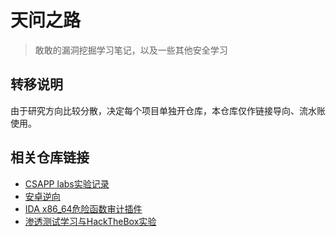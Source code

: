 # 天问之路

> 敢敢的漏洞挖掘学习笔记，以及一些其他安全学习

## 转移说明

由于研究方向比较分散，决定每个项目单独开仓库，本仓库仅作链接导向、流水账使用。

## 相关仓库链接

- [CSAPP labs实验记录](https://github.com/G4ng4n/CSAPP-learn)
- [安卓逆向](https://github.com/G4ng4n/Android-Reverse-learn)
- [IDA x86_64危险函数审计插件](https://github.com/G4ng4n/Android-Reverse-learn)
- [渗透测试学习与HackTheBox实验](https://github.com/G4ng4n/hack_the_box)
